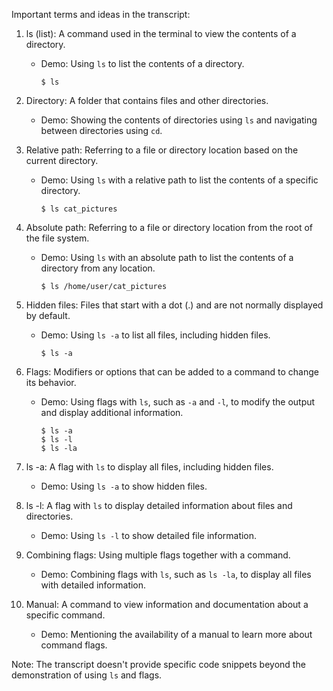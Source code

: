 Important terms and ideas in the transcript:
1. ls (list): A command used in the terminal to view the contents of a directory.
   - Demo: Using `ls` to list the contents of a directory.
     ```
     $ ls
     ```

2. Directory: A folder that contains files and other directories.
   - Demo: Showing the contents of directories using `ls` and navigating between directories using `cd`.

3. Relative path: Referring to a file or directory location based on the current directory.
   - Demo: Using `ls` with a relative path to list the contents of a specific directory.
     ```
     $ ls cat_pictures
     ```

4. Absolute path: Referring to a file or directory location from the root of the file system.
   - Demo: Using `ls` with an absolute path to list the contents of a directory from any location.
     ```
     $ ls /home/user/cat_pictures
     ```

5. Hidden files: Files that start with a dot (.) and are not normally displayed by default.
   - Demo: Using `ls -a` to list all files, including hidden files.
     ```
     $ ls -a
     ```

6. Flags: Modifiers or options that can be added to a command to change its behavior.
   - Demo: Using flags with `ls`, such as `-a` and `-l`, to modify the output and display additional information.
     ```
     $ ls -a
     $ ls -l
     $ ls -la
     ```

7. ls -a: A flag with `ls` to display all files, including hidden files.
   - Demo: Using `ls -a` to show hidden files.

8. ls -l: A flag with `ls` to display detailed information about files and directories.
   - Demo: Using `ls -l` to show detailed file information.

9. Combining flags: Using multiple flags together with a command.
   - Demo: Combining flags with `ls`, such as `ls -la`, to display all files with detailed information.

10. Manual: A command to view information and documentation about a specific command.
    - Demo: Mentioning the availability of a manual to learn more about command flags.

Note: The transcript doesn't provide specific code snippets beyond the demonstration of using `ls` and flags.